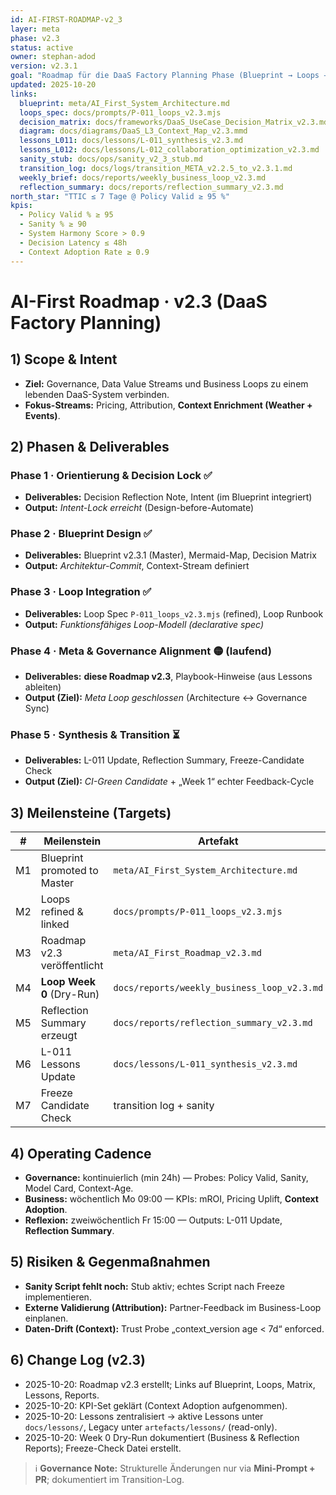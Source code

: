 ```yaml
---
id: AI-FIRST-ROADMAP-v2_3
layer: meta
phase: v2.3
status: active
owner: stephan-adod
version: v2.3.1
goal: "Roadmap für die DaaS Factory Planning Phase (Blueprint → Loops → Alignment → Synthesis)"
updated: 2025-10-20
links:
  blueprint: meta/AI_First_System_Architecture.md
  loops_spec: docs/prompts/P-011_loops_v2.3.mjs
  decision_matrix: docs/frameworks/DaaS_UseCase_Decision_Matrix_v2.3.md
  diagram: docs/diagrams/DaaS_L3_Context_Map_v2.3.mmd
  lessons_L011: docs/lessons/L-011_synthesis_v2.3.md
  lessons_L012: docs/lessons/L-012_collaboration_optimization_v2.3.md
  sanity_stub: docs/ops/sanity_v2_3_stub.md
  transition_log: docs/logs/transition_META_v2.2.5_to_v2.3.1.md
  weekly_brief: docs/reports/weekly_business_loop_v2.3.md
  reflection_summary: docs/reports/reflection_summary_v2.3.md
north_star: "TTIC ≤ 7 Tage @ Policy Valid ≥ 95 %"
kpis:
  - Policy Valid % ≥ 95
  - Sanity % ≥ 90
  - System Harmony Score > 0.9
  - Decision Latency ≤ 48h
  - Context Adoption Rate ≥ 0.9
---
```


# AI-First Roadmap · v2.3 (DaaS Factory Planning)

## 1) Scope & Intent
- **Ziel:** Governance, Data Value Streams und Business Loops zu einem lebenden DaaS-System verbinden.
- **Fokus-Streams:** Pricing, Attribution, **Context Enrichment (Weather + Events)**.

## 2) Phasen & Deliverables

### Phase 1 · Orientierung & Decision Lock ✅
- **Deliverables:** Decision Reflection Note, Intent (im Blueprint integriert)
- **Output:** *Intent-Lock erreicht* (Design-before-Automate)

### Phase 2 · Blueprint Design ✅
- **Deliverables:** Blueprint v2.3.1 (Master), Mermaid-Map, Decision Matrix
- **Output:** *Architektur-Commit*, Context-Stream definiert

### Phase 3 · Loop Integration ✅
- **Deliverables:** Loop Spec `P-011_loops_v2.3.mjs` (refined), Loop Runbook
- **Output:** *Funktionsfähiges Loop-Modell (declarative spec)*

### Phase 4 · Meta & Governance Alignment 🟡 (laufend)
- **Deliverables:** **diese Roadmap v2.3**, Playbook-Hinweise (aus Lessons ableiten)
- **Output (Ziel):** *Meta Loop geschlossen* (Architecture ↔ Governance Sync)

### Phase 5 · Synthesis & Transition ⏳
- **Deliverables:** L-011 Update, Reflection Summary, Freeze-Candidate Check
- **Output (Ziel):** *CI-Green Candidate* + „Week 1“ echter Feedback-Cycle

## 3) Meilensteine (Targets)
| # | Meilenstein | Artefakt | Zieltermin | Status |
|---|-------------|----------|-----------:|:------:|
| M1 | Blueprint promoted to Master | `meta/AI_First_System_Architecture.md` | 2025-10-20 | ✅ |
| M2 | Loops refined & linked | `docs/prompts/P-011_loops_v2.3.mjs` | 2025-10-20 | ✅ |
| M3 | Roadmap v2.3 veröffentlicht | `meta/AI_First_Roadmap_v2.3.md` | 2025-10-20 | ✅ |
| M4 | **Loop Week 0** (Dry-Run) | `docs/reports/weekly_business_loop_v2.3.md` | +3d | ✅ |
| M5 | Reflection Summary erzeugt | `docs/reports/reflection_summary_v2.3.md` | +5d | ✅ |
| M6 | L-011 Lessons Update | `docs/lessons/L-011_synthesis_v2.3.md` | +6d | ⬜ |
| M7 | Freeze Candidate Check | transition log + sanity | +7d | ⬜ |

## 4) Operating Cadence
- **Governance:** kontinuierlich (min 24h) — Probes: Policy Valid, Sanity, Model Card, Context-Age.
- **Business:** wöchentlich Mo 09:00 — KPIs: mROI, Pricing Uplift, **Context Adoption**.
- **Reflexion:** zweiwöchentlich Fr 15:00 — Outputs: L-011 Update, **Reflection Summary**.

## 5) Risiken & Gegenmaßnahmen
- **Sanity Script fehlt noch:** Stub aktiv; echtes Script nach Freeze implementieren.
- **Externe Validierung (Attribution):** Partner-Feedback im Business-Loop einplanen.
- **Daten-Drift (Context):** Trust Probe „context_version age < 7d“ enforced.

## 6) Change Log (v2.3)
- 2025-10-20: Roadmap v2.3 erstellt; Links auf Blueprint, Loops, Matrix, Lessons, Reports.
- 2025-10-20: KPI-Set geklärt (Context Adoption aufgenommen).
- 2025-10-20: Lessons zentralisiert → aktive Lessons unter `docs/lessons/`, Legacy unter `artefacts/lessons/` (read-only).
- 2025-10-20: Week 0 Dry-Run dokumentiert (Business & Reflection Reports); Freeze-Check Datei erstellt.

> ℹ️ **Governance Note:** Strukturelle Änderungen nur via **Mini-Prompt + PR**; dokumentiert im Transition-Log.
